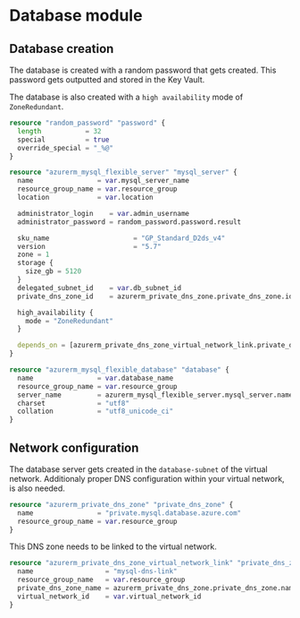 # Database module

## Database creation

The database is created with a random password that gets created. This password gets outputted and stored in the Key Vault. 

The database is also created with a `high availability` mode of `ZoneRedundant`. 

```terraform
resource "random_password" "password" {
  length           = 32
  special          = true
  override_special = "_%@"
}

resource "azurerm_mysql_flexible_server" "mysql_server" {
  name                = var.mysql_server_name
  resource_group_name = var.resource_group
  location            = var.location

  administrator_login    = var.admin_username
  administrator_password = random_password.password.result

  sku_name                     = "GP_Standard_D2ds_v4"
  version                      = "5.7"
  zone = 1
  storage {
    size_gb = 5120
  }
  delegated_subnet_id    = var.db_subnet_id
  private_dns_zone_id    = azurerm_private_dns_zone.private_dns_zone.id

  high_availability {
    mode = "ZoneRedundant"
  }

  depends_on = [azurerm_private_dns_zone_virtual_network_link.private_dns_zone_link]
}

resource "azurerm_mysql_flexible_database" "database" {
  name                = var.database_name
  resource_group_name = var.resource_group
  server_name         = azurerm_mysql_flexible_server.mysql_server.name
  charset             = "utf8"
  collation           = "utf8_unicode_ci"
}
```

## Network configuration

The database server gets created in the `database-subnet` of the virtual network. Additionaly proper DNS configuration within your virtual network, is also needed.

```terraform
resource "azurerm_private_dns_zone" "private_dns_zone" {
  name                = "private.mysql.database.azure.com"
  resource_group_name = var.resource_group
}
```

This DNS zone needs to be linked to the virtual network.

```terraform
resource "azurerm_private_dns_zone_virtual_network_link" "private_dns_zone_link" {
  name                  = "mysql-dns-link"
  resource_group_name   = var.resource_group
  private_dns_zone_name = azurerm_private_dns_zone.private_dns_zone.name
  virtual_network_id    = var.virtual_network_id
}
```
